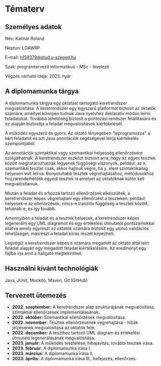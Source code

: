 # Tématerv

## Személyes adatok

Név: Kalmár Roland

Neptun: LOAWRP

E-mail: h159379@stud.u-szeged.hu

Szak: programtervező informatikus - MSc - levelező 

Végzés várható ideje: 2023. nyár

## A diplomamunka tárgya

A diplomamunka tárgya egy oktatást támogató keretrendszer megvalósítása. A keretrendszer egy egyszerű platformot biztosít az oktatók számára, amellyel könnyen tudnak Java nyelvhez deklaratív módon leírni feladatokat. Továbbá lehetőség biztosít a pontozási rendszer felállítására és ez alapján biztosítja a feladat megvalósítások kiértékelését. 

A működés egyszerű és gyors. Az oktató lényegében "leprogramozza" a kért feladatot és azt Java annotációk segítségével leírja kiértékelés szempontjából.

Az annotációk szintaktikai vagy szemantikai helyesség ellenőrzésére szolgálhatnak. A keretrendszer eszközt biztosít arra, hogy az egyes tesztek között meghatározhatóak legyenek függőségi viszonyok, például: az x. szemantikai tesztet csak, akkor hajtsuk végre, ha y. elem szintaktikailag helyesen volt leírva. Bonyolultabb tesztek végrehajtásához, metódusokhoz hozzárendelhetőek egyedi tesztek is amelyet az oktatóknak külön kell megvalósítaniuk.

Miután a feladat és a hozzá tartozó ellenőrzések elkészültek, a keretrendszer képes végrehajtani egy ellenőrzést a teszteken, például: helyesek-e az ellenőrzések, nincs-e tranzitív függőség a tesztek között, lefutnak-e, és így tovább.

Amennyiben a feladat és a tesztek helyesek, a keretrendszer képes legenerálni egy UML diagramot és egy értékelési útmutatót pontszámokkal ellátva amely egyrészt az oktatók számára biztosít egy utolsó validációs lehetőséget, másrészt a feladat kiírás részét képezheti. 

Legvégül a keretrendszer képes a számára megadott az oktató által leírt feladat alapján egy megadott feladat kiértékelésére. Az eredményt egy fájlba írja amit a hallgató megtekinthet.

## Használni kívánt technológiák

Java, JUnit, Mockito, Maven, Git (GitHub)

## Tervezett ütemezés

- **2022. szeptember:** A keretrendszer alap struktúrájának megvalósítása, szintaktiai ellenőrzések implementálásának.
- **2022. október:**  Szemantikai ellenőrzések megvalósítása.
- **2022. november:** Tesztek ellenőrzésének végrehajtása - hibák jelzésének megvalósítása az oktatók felé.
- **2022. december:** A teszthez tartozó UML diagram és értékelési útmutató legenerálásának megvalósítása.
- **2023. január:** A működés tesztelése, hibajavítás, további tesztek írása.
- **2023. február:** A diplomamunka írása I.
- **2023. március:** A diplomamunka írása II.
- **2023. április:** A diplomamunka írása III., befejezés, ellenőrzés.